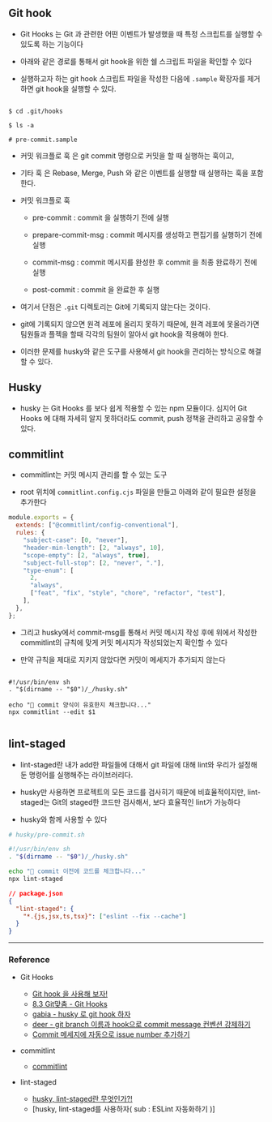 ## Git hook

- Git Hooks 는 Git 과 관련한 어떤 이벤트가 발생했을 때 특정 스크립트를 실행할 수 있도록 하는 기능이다

- 아래와 같은 경로를 통해서 git hook을 위한 쉘 스크립트 파일을 확인할 수 있다

- 실행하고자 하는 git hook 스크립트 파일을 작성한 다음에 `.sample` 확장자를 제거하면 git hook을 실행할 수 있다.

```shell

$ cd .git/hooks

$ ls -a

# pre-commit.sample

```

- 커밋 워크플로 훅 은 git commit 명령으로 커밋을 할 때 실행하는 훅이고,

- 기타 훅 은 Rebase, Merge, Push 와 같은 이벤트를 실행할 때 실행하는 훅을 포함한다.

- 커밋 워크플로 훅

  - pre-commit : commit 을 실행하기 전에 실행

  - prepare-commit-msg : commit 메시지를 생성하고 편집기를 실행하기 전에 실행

  - commit-msg : commit 메시지를 완성한 후 commit 을 최종 완료하기 전에 실행

  - post-commit : commit 을 완료한 후 실행

- 여기서 단점은 `.git` 디렉토리는 Git에 기록되지 않는다는 것이다.

- git에 기록되지 않으면 원격 레포에 올리지 못하기 때문에, 원격 레포에 못올라가면 팀원들과 플젝을 할때 각각의 팀원이 알아서 git hook을 적용해야 한다.

- 이러한 문제를 husky와 같은 도구를 사용해서 git hook을 관리하는 방식으로 해결할 수 있다.

## Husky

- husky 는 Git Hooks 를 보다 쉽게 적용할 수 있는 npm 모듈이다. 심지어 Git Hooks 에 대해 자세히 알지 못하더라도 commit, push 정책을 관리하고 공유할 수 있다.

## commitlint

- commitlint는 커밋 메시지 관리를 할 수 있는 도구

- root 위치에 `commitlint.config.cjs` 파일을 만들고 아래와 같이 필요한 설정을 추가한다

```cjs
module.exports = {
  extends: ["@commitlint/config-conventional"],
  rules: {
    "subject-case": [0, "never"],
    "header-min-length": [2, "always", 10],
    "scope-empty": [2, "always", true],
    "subject-full-stop": [2, "never", "."],
    "type-enum": [
      2,
      "always",
      ["feat", "fix", "style", "chore", "refactor", "test"],
    ],
  },
};
```

- 그리고 husky에서 commit-msg를 통해서 커밋 메시지 작성 후에 위에서 작성한 commitlint의 규칙에 맞게 커밋 메시지가 작성되었는지 확인할 수 있다

- 만약 규칙을 제대로 지키지 않았다면 커밋이 메세지가 추가되지 않는다

```shell

#!/usr/bin/env sh
. "$(dirname -- "$0")/_/husky.sh"

echo "🚦 commit 양식이 유효한지 체크합니다..."
npx commitlint --edit $1


```

## lint-staged

- lint-staged란 내가 add한 파일들에 대해서 git 파일에 대해 lint와 우리가 설정해둔 명령어를 실행해주는 라이브러리다.

- husky만 사용하면 프로젝트의 모든 코드를 검사히기 때문에 비효율적이지만, lint-staged는 Git의 staged한 코드만 검사해서, 보다 효율적인 lint가 가능하다

- husky와 함께 사용할 수 있다

```sh
# husky/pre-commit.sh

#!/usr/bin/env sh
. "$(dirname -- "$0")/_/husky.sh"

echo "🚦 commit 이전에 코드를 체크합니다..."
npx lint-staged

```

```json
// package.json
{
  "lint-staged": {
    "*.{js,jsx,ts,tsx}": ["eslint --fix --cache"]
  }
}
```

---

### Reference

- Git Hooks

  - [Git hook 을 사용해 보자!](https://dsc-sookmyung.tistory.com/486)
  - [8.3 Git맞춤 - Git Hooks](https://git-scm.com/book/ko/v2/Git%EB%A7%9E%EC%B6%A4-Git-Hooks)
  - [gabia - husky 로 git hook 하자](https://library.gabia.com/contents/8492/)
  - [deer - git branch 이름과 hook으로 commit message 컨벤션 강제하기](https://blog.deering.co/commit-convention/)
  - [Commit 메세지에 자동으로 issue number 추가하기](https://myeongjae.kim/blog/2019/02/02/prepare-commit-msg-hook-issue-number)

- commitlint

  - [commitlint](https://commitlint.js.org/#/)

- lint-staged

  - [husky, lint-staged란 무엇인가?!](https://velog.io/@jma1020/husky-lint-staged%EB%9E%80-%EB%AC%B4%EC%97%87%EC%9D%B8%EA%B0%80)
  - [husky, lint-staged를 사용하자( sub : ESLint 자동화하기 )]

